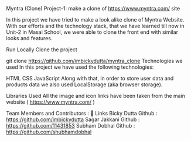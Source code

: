 Myntra (Clone)
Project-1: make a clone of https://www.myntra.com/ site

In this project we have tried to make a look alike clone of Myntra Website. With our efforts and the technology stack, that we have learned till now in Unit-2 in Masai School, we were able to clone the front end with similar looks and features.

Run Locally
Clone the project

  git clone https://github.com/imbickydutta/myntra_clone
Technologies we used
In this project we have used the following technologies:

HTML
CSS
JavaScript
Along with that, in order to store user data and products data we also used LocalStorage (aka browser storage).

Libraries Used
All the image and icon links have been taken from the main website ( https://www.myntra.com/ )

Team Members and Contributors :
🔗 Links
Bicky Dutta
Github : https://github.com/imbickydutta
Sagar Jakkani
Github : https://github.com/11431853
Subham Dobhal
Github : https://github.com/shubhamdobhal
